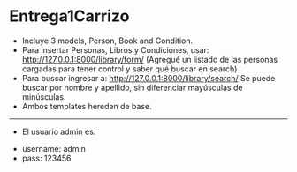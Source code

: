 # Entrega1Carrizo

* Incluye 3 models, Person, Book and Condition.
* Para insertar Personas, Libros y Condiciones, usar: http://127.0.0.1:8000/library/form/
(Agregué un listado de las personas cargadas para tener control y saber qué buscar en search)
* Para buscar ingresar a: http://127.0.0.1:8000/library/search/
Se puede buscar por nombre y apellido, sin diferenciar mayúsculas de minúsculas.
* Ambos templates heredan de base.

***
* El usuario admin es:
- username: admin
- pass: 123456
